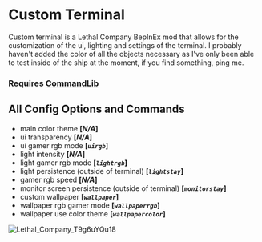 
# Custom Terminal

Custom terminal is a Lethal Company BepInEx mod that allows for the customization of the ui, lighting and settings of the terminal. I probably haven't added the color of all the objects necessary as I've only been able to test inside of the ship at the moment, if you find something, ping me.

### **Requires [CommandLib](https://github.com/bzzzthe18th/commandlib/releases/latest)**

## All Config Options and Commands

- main color theme **[*N/A*]**
- ui transparency **[*N/A*]**
- ui gamer rgb mode **[*`uirgb`*]**
- light intensity **[*N/A*]**
- light gamer rgb mode **[*`lightrgb`*]**
- light persistence (outside of terminal) **[*`lightstay`*]**
- gamer rgb speed **[*N/A*]**
- monitor screen persistence (outside of terminal) **[*`monitorstay`*]**
- custom wallpaper **[*`wallpaper`*]**
- wallpaper rgb gamer mode **[*`wallpaperrgb`*]**
- wallpaper use color theme **[*`wallpapercolor`*]**

![Lethal_Company_T9g6uYQu18](https://github.com/BzzzThe18th/CustomTerminal/assets/69125495/bc445716-cb08-4764-9347-c96238b5121e)
